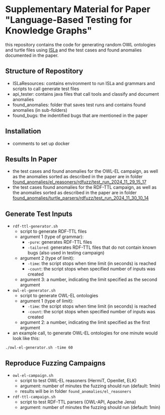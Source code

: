 # Supplementary Material for Paper "Language-Based Testing for Knowledge Graphs"

this repository contains the code for generating random OWL ontologies and turtle files using [ISLa](https://github.com/rindPHI/isla) and the test cases and found anomalies documented in the paper.

## Structure of Repostitory
 - ISLaResources: contains environment to run ISLa and grammars and scripts to call generate test files
 - api_tester: contains java files that call tools and classify and document anomalies
 - found_anomalies: folder that saves test runs and contains found anomalies (in sub-folders) 
 - found_bugs: the indentified bugs that are mentioned in the paper

 
## Installation
- comments to set up docker 

## Results In Paper
- the test cases and found anomalies for the OWL-EL campaign, as well as the anomalies sorted as described in the paper are in folder [found_anomalies/el_reasoners/rdfuzz/test_run_2024_11_29_15_17](found_anomalies/el_reasoners/rdfuzz/test_run_2024_11_29_15_17)
- the test cases found anomalies for the RDF-TTL campaign, as well as the anomalies sorted as described in the paper are in folder [found_anomalies/turtle_parsers/rdfuzz/test_run_2024_11_30_10_14](found_anomalies/turtle_parsers/rdfuzz/test_run_2024_11_30_10_14)

## Generate Test Inputs
 - `rdf-ttl-generator.sh`
	 + script to generate RDF-TTL files
	 + argument 1 (type of grammar): 
		 * `-pure`: generates RDF-TTL files
		 * `-tailored`: generates RDF-TTL files that do not contain known bugs (also used in testing campaign)
	+ argument 2 (type of limit):
		* `-time`: the script stops when time limit (in seconds) is reached
		* `-count`: the script stops when specified number of inputs was created
	+ argument 3: a number, indicating the limit specified as the second argument
 - `owl-el-generator.sh`
	 + script to generate OWL-EL ontologies
	 + argument 1 (type of limit): 
		* `-time`: the script stops when time limit (in seconds) is reached
		* `-count`: the script stops when specified number of inputs was created
	+ argument 2: a number, indicating the limit specified as the first argument
- an example call, to generate OWL-EL ontologies for one minute would look like this:
```
./owl-el-generator.sh -time 60
```
	 
## Reproduce Fuzzing Campaigns
 - `owl-el-campaign.sh`
	 + script to test OWL-EL reasoners (HermiT, Openllet, ELK) 
	 + argument: number of minutes the fuzzing should run (default: 1min)
	 + results will be in folder `found_anomalies/el_reasoners`
 - `rdf-ttl-campaign.sh`
	 + script to test RDF-TTL parsers (OWL-API, Apache Jena) 
	 + argument: number of minutes the fuzzing should run (default: 1min)

